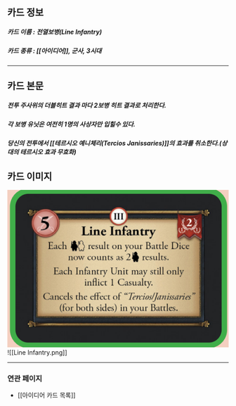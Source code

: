 ## 카드 정보
##### 카드 이름 : 전열보병(Line Infantry)
##### 카드 종류 : [[아이디어]], 군사, 3시대
---
## 카드 본문
##### 전투 주사위의 더블히트 결과 마다 2보병 히트 결과로 처리한다.
##### 각 보병 유닛은 여전히 1명의 사상자만 입힐수 있다.
##### 당신의 전투에서 [[테르시오 예니체리(Tercios Janissaries)]]의 효과를 취소한다.(상대의 테르시오 효과 무효화)

## 카드 이미지
<img src="\Assets\Line Infantry.png"/>
![[Line Infantry.png]]

--- 

### 연관 페이지
- [[아이디어 카드 목록]]
